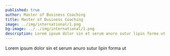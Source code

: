 ```yaml
---
published: true
author: Master of Business Coaching
title: Master of Business Coaching
image: ../img/international/1.png
bg-image: ../../img/international/1.png
description: Lorem ipsum dolor sin et serum anuro sutur lipin forma ut
---
```


Lorem ipsum dolor sin et serum anuro sutur lipin forma ut